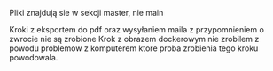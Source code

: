 Pliki znajdują sie w sekcji master, nie main

Kroki z eksportem do pdf oraz wysyłaniem maila z przypomnieniem o zwrocie nie są zrobione 
Krok z obrazem dockerowym nie zrobilem z powodu problemow z komputerem ktore proba zrobienia tego kroku powodowala.
